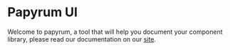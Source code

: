 # Papyrum UI

Welcome to papyrum, a tool that will help you document your component library,
please read our documentation on our [site](https://papyrum.site/).
